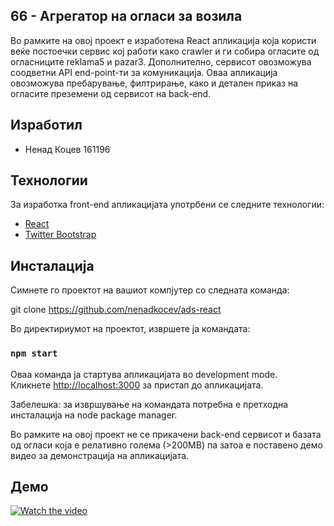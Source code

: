 ## 66 - Агрегатор на огласи за возила

Во рамките на овој проект е изработена React апликација која користи веќе постоечки сервис кој работи како crawler и ги собира огласите од огласниците reklama5 и pazar3. Дополнително, сервисот овозможува соодветни API end-point-ти за комуникација. Оваа апликација овозможува пребарување, филтрирање, како и детален приказ на огласите преземени од сервисот на back-end.

## Изработил
* Ненад Коцев 161196

## Технологии
За изработка front-end апликацијата употрбени се следните технологии:
* [React](<https://reactjs.org/>)
* [Twitter Bootstrap](<http://twitter.github.com/bootstrap/>)

## Инсталација
Симнете го проектот на вашиот компјутер со следната команда:

git clone https://github.com/nenadkocev/ads-react

Во директириумот на проектот, извршете ја командата:

### `npm start`

Оваа команда ја стартува апликацијата во development mode.<br>
Кликнете [http://localhost:3000](http://localhost:3000) за пристап до апликацијата.

Забелешка: за извршување на командата потребна е претходна инсталација на node package manager.

Во рамките на овој проект не се прикачени back-end сервисот и базата од огласи која е релативно голема (>200MB) па затоа е поставено демо видео за демонстрација на апликацијата.
## Демо

[![Watch the video](https://img.youtube.com/vi/SxnEpEkZ2mA/maxresdefault.jpg)](https://youtu.be/SxnEpEkZ2mA)
